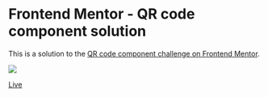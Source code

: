 # Frontend Mentor - QR code component solution

This is a solution to the [QR code component challenge on Frontend Mentor](https://www.frontendmentor.io/challenges/qr-code-component-iux_sIO_H). 

![](./images/image-qr-code.png")

[Live](https://natia-purtskhvanidze.github.io/QR-Code-Component-BitCamp101/) 